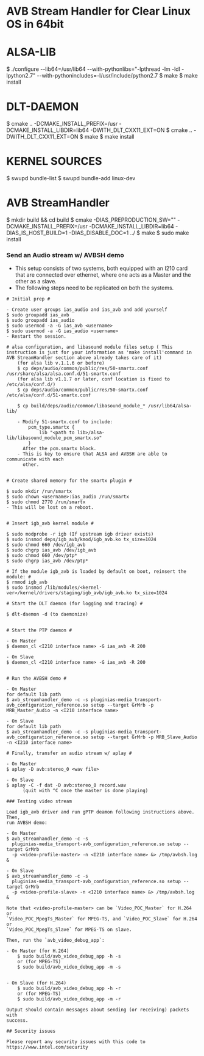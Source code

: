 # AVB Stream Handler for Clear Linux OS in 64bit


# ALSA-LIB #
$ ./configure --lib64=/usr/lib64 --with-pythonlibs="-lpthread -lm -ldl -lpython2.7" --with-pythonincludes=-I/usr/include/python2.7
$ make
$ make install

# DLT-DAEMON #
$ cmake .. -DCMAKE_INSTALL_PREFIX=/usr -DCMAKE_INSTALL_LIBDIR=lib64 -DWITH_DLT_CXX11_EXT=ON
$ cmake .. -DWITH_DLT_CXX11_EXT=ON
$ make
$ make install

# KERNEL SOURCES #

$ swupd bundle-list
$ swupd bundle-add linux-dev

# AVB StreamHandler #
$ mkdir build && cd build
$ cmake -DIAS_PREPRODUCTION_SW="" -DCMAKE_INSTALL_PREFIX=/usr -DCMAKE_INSTALL_LIBDIR=lib64 -DIAS_IS_HOST_BUILD=1 -DIAS_DISABLE_DOC=1 ../
$ make
$ sudo make install



### Send an Audio stream w/ AVBSH demo

* This setup consists of two systems, both equipped with an I210 card that
  are connected over ethernet, where one acts as a Master and the other as
  a slave.
* The following steps need to be replicated on both the systems.
```
# Initial prep #

- Create user groups ias_audio and ias_avb and add yourself
$ sudo groupadd ias_avb
$ sudo groupadd ias_audio
$ sudo usermod -a -G ias_avb <username>
$ sudo usermod -a -G ias_audio <username>
- Restart the session.

# alsa configuration, and libasound module files setup ( This instruction is just for your information as 'make install'command in AVB StreamHandler section above already takes care of it)
	(for alsa lib v.1.1.6 or before)
	$ cp deps/audio/common/public/res/50-smartx.conf /usr/share/alsa/alsa.conf.d/51-smartx.conf
	(for alsa lib v1.1.7 or later, conf location is fixed to /etc/alsa/conf.d/)
	$ cp deps/audio/common/public/res/50-smartx.conf /etc/alsa/conf.d/51-smartx.conf
	
	$ cp build/deps/audio/common/libasound_module_* /usr/lib64/alsa-lib/

	- Modify 51-smartx.conf to include:
		pcm_type.smartx {
			lib "<path to lib>/alsa-lib/libasound_module_pcm_smartx.so"
		}
	  After the pcm.smartx block.
	- This is key to ensure that ALSA and AVBSH are able to communicate with each
	  other.


# Create shared memory for the smartx plugin #

$ sudo mkdir /run/smartx
$ sudo chown <username>:ias_audio /run/smartx
$ sudo chmod 2770 /run/smartx
- This will be lost on a reboot.


# Insert igb_avb kernel module #

$ sudo modprobe -r igb (If upstream igb driver exists)
$ sudo insmod deps/igb_avb/kmod/igb_avb.ko tx_size=1024
$ sudo chmod 660 /dev/igb_avb
$ sudo chgrp ias_avb /dev/igb_avb
$ sudo chmod 660 /dev/ptp*
$ sudo chgrp ias_avb /dev/ptp*

# If the module igb_avb is loaded by default on boot, reinsert the module: #
$ rmmod igb_avb
$ sudo insmod /lib/modules/<kernel-ver>/kernel/drivers/staging/igb_avb/igb_avb.ko tx_size=1024

# Start the DLT daemon (for logging and tracing) #

$ dlt-daemon -d (to daemonize)


# Start the PTP daemon #

- On Master
$ daemon_cl <I210 interface name> -G ias_avb -R 200

- On Slave
$ daemon_cl <I210 interface name> -G ias_avb -R 200


# Run the AVBSH demo #

- On Master
for default lib path
$ avb_streamhandler_demo -c -s pluginias-media_transport-avb_configuration_reference.so setup --target GrMrb -p MRB_Master_Audio -n <I210 interface name>

- On Slave
for default lib path
$ avb_streamhandler_demo -c -s pluginias-media_transport-avb_configuration_reference.so setup --target GrMrb -p MRB_Slave_Audio -n <I210 interface name>

# Finally, transfer an audio stream w/ aplay #

- On Master
$ aplay -D avb:stereo_0 <wav file>
	
- On Slave
$ aplay -C -f dat -D avb:stereo_0 record.wav
	  (quit with ^C once the master is done playing)

### Testing video stream

Load igb_avb driver and run gPTP deamon following instructions above. Then,
run AVBSH demo:

- On Master
$ avb_streamhandler_demo -c -s
  pluginias-media_transport-avb_configuration_reference.so setup --target GrMrb
  -p <video-profile-master> -n <I210 interface name> &> /tmp/avbsh.log &

- On Slave
$ avb_streamhandler_demo -c -s
  pluginias-media_transport-avb_configuration_reference.so setup --target GrMrb
  -p <video-profile-slave> -n <I210 interface name> &> /tmp/avbsh.log &

Note that <video-profile-master> can be `Video_POC_Master` for H.264 or
`Video_POC_MpegTs_Master` for MPEG-TS, and `Video_POC_Slave` for H.264 or
`Video_POC_MpegTs_Slave` for MPEG-TS on slave.

Then, run the `avb_video_debug_app`:

- On Master (for H.264)
	$ sudo build/avb_video_debug_app -h -s
	or (for MPEG-TS)
	$ sudo build/avb_video_debug_app -m -s


- On Slave (for H.264)
	$ sudo build/avb_video_debug_app -h -r
	or (for MPEG-TS)
	$ sudo build/avb_video_debug_app -m -r

Output should contain messages about sending (or receiving) packets with
success.

## Security issues

Please report any security issues with this code to https://www.intel.com/security

